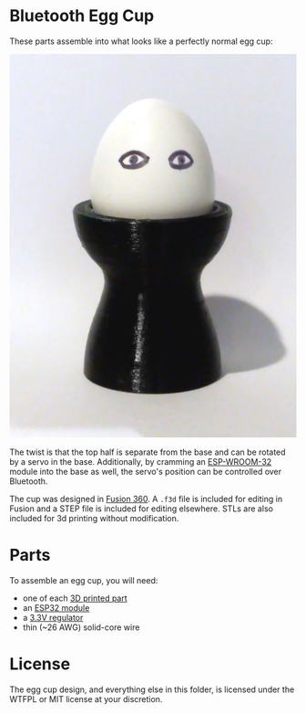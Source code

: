 # Bluetooth Egg Cup

These parts assemble into what looks like a perfectly normal egg cup:

![Picture of the first Bluetooth egg cup](egg.jpg)

The twist is that the top half is separate from the base and can be rotated by a servo in the base. Additionally, by cramming an [ESP-WROOM-32](https://www.adafruit.com/product/3320) module into the base as well, the servo's position can be controlled over Bluetooth.

The cup was designed in [Fusion 360](https://www.autodesk.com/products/fusion-360/overview). A `.f3d` file is included for editing in Fusion and a STEP file is included for editing elsewhere. STLs are also included for 3d printing without modification.

# Parts

To assemble an egg cup, you will need:

- one of each [3D printed part](printable/)
- an [ESP32 module](https://www.amazon.com/dp/B07BSSPLXP)
- a [3.3V regulator](https://www.amazon.com/dp/B01N1I1LXH)
- thin (~26 AWG) solid-core wire

# License

The egg cup design, and everything else in this folder, is licensed under the WTFPL or MIT license at your discretion.
